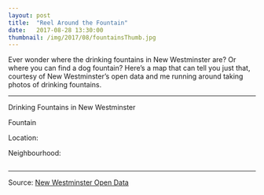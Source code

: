```yaml
---
layout: post
title:  "Reel Around the Fountain"
date:   2017-08-28 13:30:00
thumbnail: /img/2017/08/fountainsThumb.jpg
---
```


Ever wonder where the drinking fountains in New Westminster are? Or where you can find a dog fountain? Here’s a map that can tell you just that, courtesy of New Westminster’s open data and me running around taking photos of drinking fountains.

* * *

<div class="chartTitle">Drinking Fountains in New Westminster</div>

<div id="infoBox" class="hidden">
    <p class="infoTitle"><span id="type"></span> Fountain</p>
    <p class="info"><span class="infoLabel">Location</span>: <span class="infoData"><span id="area"></span></span></p>
    <p class="info"><span class="infoLabel">Neighbourhood</span>: <span class="infoData"><span id="neighbourhood"></span></span></p>
    <img id="infoImg" />
</div>

<div id="map"></div>

* * *

Source: [New Westminster Open Data](http://opendata.newwestcity.ca/datasets/drinking-fountains)

<link rel="stylesheet" href="https://unpkg.com/leaflet@1.2.0/dist/leaflet.css"
   integrity="sha512-M2wvCLH6DSRazYeZRIm1JnYyh22purTM+FDB5CsyxtQJYeKq83arPe5wgbNmcFXGqiSH2XR8dT/fJISVA1r/zQ=="
   crossorigin=""/>
<style>{% include 2017/08/fountains.css %}</style>

<script src="https://unpkg.com/leaflet@1.2.0/dist/leaflet.js"
   integrity="sha512-lInM/apFSqyy1o6s89K4iQUKg6ppXEgsVxT35HbzUupEVRh2Eu9Wdl4tHj7dZO0s1uvplcYGmt3498TtHq+log=="
   crossorigin=""></script>
<script src="//d3js.org/d3.v4.min.js"></script>
<script src="//d3js.org/d3-tile.v0.0.min.js"></script>
<script>{% include 2017/08/fountains.js %}</script>